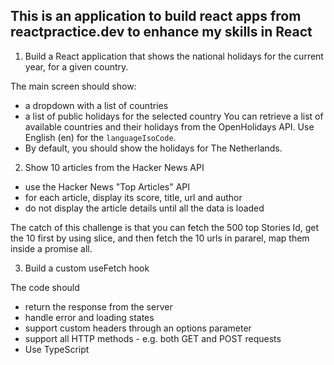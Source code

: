 ## This is an application to build react apps from reactpractice.dev to enhance my skills in React

1. Build a React application that shows the national holidays for the current year, for a given country.

The main screen should show:

- a dropdown with a list of countries
- a list of public holidays for the selected country
You can retrieve a list of available countries and their holidays from the OpenHolidays API. Use English (en) for the `languageIsoCode`.
- By default, you should show the holidays for The Netherlands.

2. Show 10 articles from the Hacker News API

- use the Hacker News "Top Articles" API
- for each article, display its score, title, url and author
- do not display the article details until all the data is loaded

The catch of this challenge is that you can fetch the 500 top Stories Id, get the 10 first by using slice, and then fetch the 10 urls in pararel, map them inside a promise all.

3. Build a custom useFetch hook

The code should

- return the response from the server
- handle error and loading states
- support custom headers through an options parameter
- support all HTTP methods - e.g. both GET and POST requests
- Use TypeScript